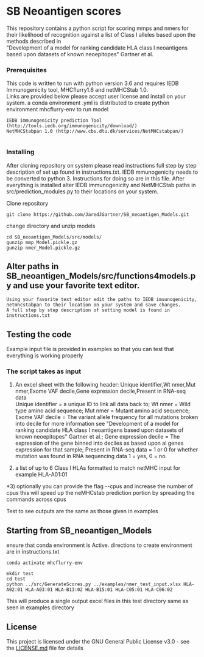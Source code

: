 # SB Neoantigen scores

This repository contains a python script for scoring mmps and nmers for their likelihood of recognition against a list of Class I alleles based upon the methods described in  
"Development of a model for ranking candidate HLA class I neoantigens based upon datasets of known neoepitopes" Gartner et al.

### Prerequisites

This code is written to run with python version 3.6 and requires IEDB Immunogenicity tool, MHCflurry1.6 and netMHCStab 1.0.  
Links are provided below please accept user license and install on your system.
a conda environment .yml is distributed to create python environment mhcflurry-env to run model 

```
IEDB immunogenicity prediction Tool (http://tools.iedb.org/immunogenicity/download/)
NetMHCStabpan 1.0 (http://www.cbs.dtu.dk/services/NetMHCstabpan/)


```

### Installing

After cloning repository on system please read instructions full step by step description of set up found in instructions.txt. 
IEDB mmunogenicity needs to be converted to python 3. Instructions for doing so are in this file. 
After everything is installed alter IEDB immunogenicity and  NetMHCStab paths in src/prediction_modules.py to their locations on your system.


Clone repository

```
git clone https://github.com/JaredJGartner/SB_neoantigen_Models.git
```

change directory and unzip models

```
cd SB_neoantigen_Models/src/models/
gunzip mmp_Model.pickle.gz
gunzip nmer_Model.pickle.gz
```

## Alter paths in SB_neoantigen_Models/src/functions4models.py and use your favorite text editor.

```
Using your favorite text editor edit the paths to IEDB imuunogenicity, netmhcstabpan to their location on your system and save changes.
A full step by step description of setting model is found in instructions.txt

```


## Testing the code

Example input file is provided in examples so that you can test that everything is working properly

### The script takes as input 

1) An excel sheet with the following header:
    Unique identifier,Wt nmer,Mut nmer,Exome VAF decile,Gene expression decile,Present in RNA-seq data  
Unique identifier = a unique ID to link all data back to; Wt nmer = Wild type amino acid sequence; Mut nmer = Mutant amino acid sequence; Exome VAF decile = The variant allele frequency for all mutations broken into decile for more information see "Development of a model for ranking candidate HLA class I neoantigens based upon datasets of known neoepitopes" Gartner et al.; Gene expression decile = The expression of the gene binned into deciles as based upon al genes expression for that sample; Present in RNA-seq data = 1 or 0  for whether mutation was found in RNA sequencing data 1 = yes, 0 = no.

2) a list of up to 6 Class I HLAs formatted to match netMHC input for example HLA-A01:01
 
*3) optionally you can provide the flag --cpus and increase the number of cpus this will speed up the neMHCstab prediction portion by spreading the commands across cpus

Test to see outputs are the same as those given in examples


## Starting from SB_neoantigen_Models 

ensure that conda environment is Active. directions to create environment are in instructions.txt
```
conda activate mhcflurry-env
```
```
mkdir test
cd test
python ../src/GenerateScores.py ../examples/nmer_test_input.xlsx HLA-A02:01 HLA-A03:01 HLA-B13:02 HLA-B15:01 HLA-C05:01 HLA-C06:02
```

This will produce a single output excel files in this test directory same as seen in examples directory

## License

This project is licensed under the GNU General Public License v3.0 - see the [LICENSE.md](LICENSE.md) file for details
